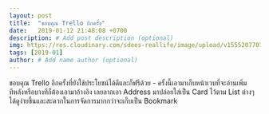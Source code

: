 ```yaml
---
layout: post
title:  "ขอบคุณ Trello อีกครั้ง"
date:   2019-01-12 21:48:08 +0700
description: # Add post description (optional)
img: https://res.cloudinary.com/sdees-reallife/image/upload/v1555207707/Screenshot_from_2019-04-14_09-06-54.png # Add image post (optional)
tags: [2019-01]
author: # Add name author (optional)
---
```

ขอบคุณ Trello อีกครั้งที่ยังใช้ประโยชน์ได้ดีและก็ฟรีด้วย - ครั้งนี้เอามาเก็บหน้าเวบที่จะอ่านเพิ่มทีหลังหรือบางทีก็ต้องเอามาอ้างอิง เลยลากเอา Address มาปล่อยใส่เป็น Card ไว้ตาม List ต่างๆ ได้ดูง่ายขึ้นและสะดวกในการจัดการมากกว่าจะเก็บเป็น Bookmark

